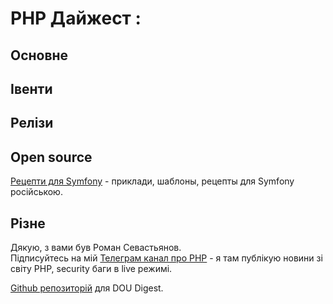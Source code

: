 # PHP Дайжест :

## Основне

## Івенти

## Релізи

## Open source

[Рецепти для Symfony](https://github.com/sydorenkovd/symfony_recipes) - приклади, шаблоны, рецепты для Symfony російською.

## Різне

Дякую, з вами був Роман Севастьянов.\
Підписуйтесь на мій [Телеграм канал про PHP](https://t.me/elephant_php) - я там публікую новини зі світу PHP, security баги в live режимі.

[Github репозиторій](https://github.com/sevastyanovio/php-digest) для DOU Digest.

